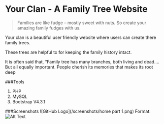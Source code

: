 # Your Clan - A Family Tree Website

>Families are like fudge – mostly sweet with nuts. So create your amazing family fudges with us.

Your clan is a beautiful user friendly website where users can create there family trees.

These trees are helpful to for keeping the family history intact.

It is often said that, “Family tree has many branches, both living and dead…. But all equally important. People cherish its memories that makes its root deep

###Tools
1. PHP
2. MySQL
3. Bootstrap V4.3.1

###Screenshots
![GitHub Logo](/screenshots/home part 1.png)
Format: ![Alt Text](url)
